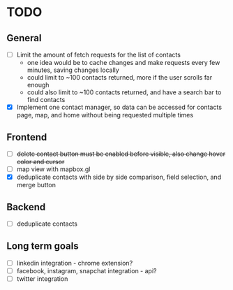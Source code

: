 # TODO

## General
- [ ] Limit the amount of fetch requests for the list of contacts
    - one idea would be to cache changes and make requests every few minutes, saving changes locally
    - could limit to ~100 contacts returned, more if the user scrolls far enough
    - could also limit to ~100 contacts returned, and have a search bar to find contacts
- [x] Implement one contact manager, so data can be accessed for contacts page, map, and home without being requested multiple times

## Frontend
- [ ] ~~delete contact button must be enabled before visible, also change hover color and cursor~~
- [ ] map view with mapbox.gl
- [x] deduplicate contacts with side by side comparison, field selection, and merge button

## Backend
- [ ] deduplicate contacts

## Long term goals
- [ ] linkedin integration - chrome extension?
- [ ] facebook, instagram, snapchat integration - api?
- [ ] twitter integration